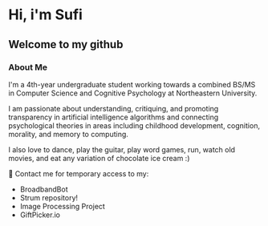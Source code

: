# Hi, i'm Sufi

## Welcome to my github

### About Me

I'm a 4th-year undergraduate student working towards a combined BS/MS in Computer Science and Cognitive Psychology at Northeastern University.

I am passionate about understanding, critiquing, and promoting transparency in artificial intelligence algorithms and connecting psychological theories in areas including childhood development, cognition, morality, and memory to computing.

I also love to dance, play the guitar, play word games, run, watch old movies, and eat any variation of chocolate ice cream :)

📧 Contact me for temporary access to my:
- BroadbandBot
- Strum repository!
- Image Processing Project
- GiftPicker.io

